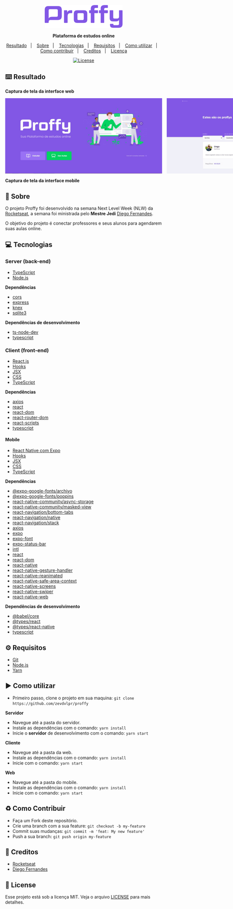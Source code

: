 <div align="center">
  <img src="./.github/logo.png" width="250px" alt="logo">
  <p style="font-weight: bold">Plataforma de estudos online</p>
  <p>
    <a href="#keyboard-resultado">Resultado</a>&nbsp;&nbsp;&nbsp;|&nbsp;&nbsp;&nbsp;
    <a href="#page_with_curl-sobre">Sobre</a>&nbsp;&nbsp;&nbsp;|&nbsp;&nbsp;&nbsp;
    <a href="#computer-tecnologias">Tecnologias</a>&nbsp;&nbsp;&nbsp;|&nbsp;&nbsp;&nbsp;
    <a href="#gear-requisitos">Requisitos</a>&nbsp;&nbsp;&nbsp;|&nbsp;&nbsp;&nbsp;
    <a href="#arrow_forward-como-cutilizar">Como utilizar</a>&nbsp;&nbsp;&nbsp;|&nbsp;&nbsp;&nbsp;
    <a href="#recycle-como-contribuir">Como contribuir</a>&nbsp;&nbsp;&nbsp;|&nbsp;&nbsp;&nbsp;
    <a href="#wrench-creditos">Creditos</a>&nbsp;&nbsp;&nbsp;|&nbsp;&nbsp;&nbsp;
    <a href="#customs-license">Licença</a>
  </p>
  <a href="https://github.com/zevdvlpr/proffy/tree/master/LICENSE">
    <img src="https://img.shields.io/github/license/zevdvlpr/proffy?color=0080ff&label=License&style=flat-square" alt="License">
  </a>
</div>

## :keyboard: Resultado

**Captura de tela da interface web**

<div style="display: flex;">
  <img src="./.github/web-landing.jpg" width="600px" style="margin-right: 15px;">
  <img src="./.github/web-give-classes.jpg" width="600px">
</div>

**Captura de tela da interface mobile**

## :page_with_curl: Sobre

O projeto Proffy foi desenvolvido na semana Next Level Week (NLW) da [Rocketseat](https://www.youtube.com/rocketseat), a semana foi ministrada pelo **Mestre Jedi** [Diego Fernandes](https://github.com/diego3g).

O objetivo do projeto é conectar professores e seus alunos para agendarem suas aulas online.

## :computer: Tecnologias

### Server (back-end)

- [TypeScript](https://www.typescriptlang.org/)
- [Node.js](https://nodejs.org/en/)

**Dependências**

- [cors](https://www.npmjs.com/package/cors)
- [express](https://expressjs.com/)
- [knex](http://knexjs.org/)
- [sqlite3](https://www.sqlite.org/index.html)

**Dependências de desenvolvimento**

- [ts-node-dev]()
- [typescript](https://github.com/microsoft/typescript)

### Client (front-end)

- [React.js](https://pt-br.reactjs.org/)
- [Hooks](https://pt-br.reactjs.org/docs/hooks-intro.html)
- [JSX](https://pt-br.reactjs.org/docs/introducing-jsx.html)
- [CSS](https://developer.mozilla.org/pt-BR/docs/Web/CSS)
- [TypeScript](https://www.typescriptlang.org/)

**Dependências**

- [axios](https://github.com/axios/axios)
- [react](https://github.com/facebook/react)
- [react-dom]()
- [react-router-dom](https://reacttraining.com/react-router/web/guides/quick-start)
- [react-scripts]()
- [typescript](https://github.com/microsoft/typescript)

#### Mobile

- [React Native com Expo](https://expo.io)
- [Hooks](https://pt-br.reactjs.org/docs/hooks-intro.html)
- [JSX](https://pt-br.reactjs.org/docs/introducing-jsx.html)
- [CSS](https://developer.mozilla.org/pt-BR/docs/Web/CSS)
- [TypeScript](https://www.typescriptlang.org/)

**Dependências**

- [@expo-google-fonts/archivo]()
- [@expo-google-fonts/poppins]()
- [react-native-community/async-storage]()
- [react-native-community/masked-view]()
- [react-navigation/bottom-tabs]()
- [react-navigation/native]()
- [react-navigation/stack]()
- [axios](https://github.com/axios/axios)
- [expo](https://github.com/expo/expo)
- [expo-font](https://github.com/expo/expo/tree/master/packages/expo-font)
- [expo-status-bar]()
- [intl]()
- [react]()
- [react-dom]()
- [react-native]()
- [react-native-gesture-handler]()
- [react-native-reanimated]()
- [react-native-safe-area-context]()
- [react-native-screens]()
- [react-native-swiper]()
- [react-native-web]()

**Dependências de desenvolvimento**

- [@babel/core]()
- [@types/react]()
- [@types/react-native]()
- [typescript](https://github.com/microsoft/typescript)

## :gear: Requisitos

- [Git](https://git-scm.com/)
- [Node.js](https://node.js.org/)
- [Yarn](https://yarnpkg.com/)

## :arrow_forward: Como utilizar

- Primeiro passo, clone o projeto em sua maquina: `git clone https://github.com/zevdvlpr/proffy`

**Servidor**

- Navegue até a pasta do servidor.
- Instale as dependências com o comando: `yarn install`
- Inicie o **servidor** de desenvolvimento com o comando: `yarn start`

**Cliente**

- Navegue até a pasta da web.
- Instale as dependências com o comando: `yarn install`
- Inicie com o comando: `yarn start`

**Web**

- Navegue até a pasta do mobile.
- Instale as dependências com o comando: `yarn install`
- Inicie com o comando: `yarn start`

## :recycle: Como Contribuir

- Faça um Fork deste repositório.
- Crie uma branch com a sua feature: `git checkout -b my-feature`
- Commit suas mudanças: `git commit -m 'feat: My new feature'`
- Push a sua branch: `git push origin my-feature`

## :wrench: Creditos
- [Rocketseat](https://www.youtube.com/rocketseat)
- [Diego Fernandes](https://github.com/diego3g)

## :customs: License

Esse projeto está sob a licença MIT. Veja o arquivo [LICENSE](https://github.com/zevdvlpr/proffy/tree/master/LICENSE) para mais detalhes.
